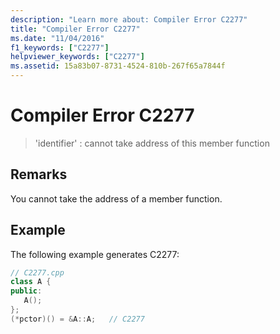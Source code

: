```yaml
---
description: "Learn more about: Compiler Error C2277"
title: "Compiler Error C2277"
ms.date: "11/04/2016"
f1_keywords: ["C2277"]
helpviewer_keywords: ["C2277"]
ms.assetid: 15a83b07-8731-4524-810b-267f65a7844f
---
```

# Compiler Error C2277

> 'identifier' : cannot take address of this member function

## Remarks

You cannot take the address of a member function.

## Example

The following example generates C2277:

```cpp
// C2277.cpp
class A {
public:
   A();
};
(*pctor)() = &A::A;   // C2277
```

